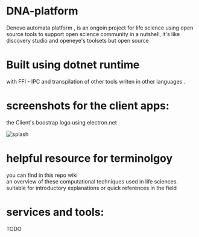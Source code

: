 # DNA-platform
Denovo automata platform , is an ongoin project for life science using open source tools  to support open science community
in a nutshell, it's like discovery studio and openeye's toolsets but open source 
#

# Built using dotnet runtime 

with FFI - IPC and transpilation of other tools writen in other languages .


# screenshots for the client apps:

the Client's boostrap logo using electron.net

![splash](https://github.com/user-attachments/assets/a8910511-3eed-4960-a697-11852f9d135f)

# helpful resource for terminolgoy 

you can find in this repo wiki  
an overview of these computational techniques used in life sciences.  suitable for introductory explanations or quick references in the field 


# services and tools:

TODO



